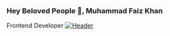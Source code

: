 ### Hey Beloved People 👋, Muhammad Faiz Khan
Frontend Developer
[![Header](https://raw.githubusercontent.com/MartinHeinz/<OWNER>/<OWNER>/readme_header.png "Header")](https://some-url.dev/)
